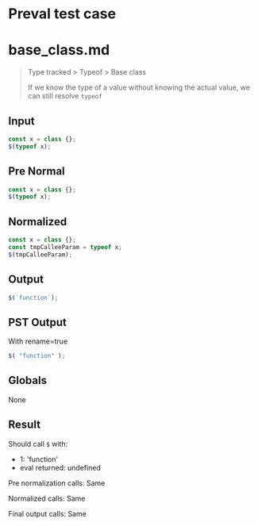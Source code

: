 # Preval test case

# base_class.md

> Type tracked > Typeof > Base class
>
> If we know the type of a value without knowing the actual value, we can still resolve `typeof`

## Input

`````js filename=intro
const x = class {};
$(typeof x);
`````

## Pre Normal


`````js filename=intro
const x = class {};
$(typeof x);
`````

## Normalized


`````js filename=intro
const x = class {};
const tmpCalleeParam = typeof x;
$(tmpCalleeParam);
`````

## Output


`````js filename=intro
$(`function`);
`````

## PST Output

With rename=true

`````js filename=intro
$( "function" );
`````

## Globals

None

## Result

Should call `$` with:
 - 1: 'function'
 - eval returned: undefined

Pre normalization calls: Same

Normalized calls: Same

Final output calls: Same
